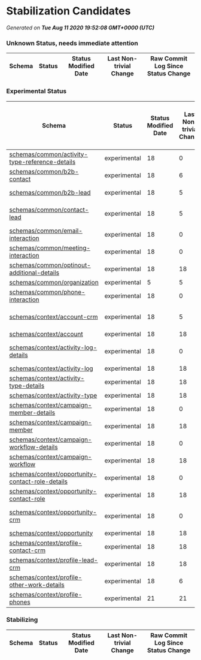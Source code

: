# Stabilization Candidates

_Generated on **Tue Aug 11 2020 19:52:08 GMT+0000 (UTC)**_


### Unknown Status, needs immediate attention

|Schema|Status|Status Modified Date|Last Non-trivial Change|Raw Commit Log Since Status Change|
|------|------|--------------------|-----------------------|----------------------------------|


### Experimental Status

|Schema|Status|Status Modified Date|Last Non-trivial Change|Raw Commit Log Since Status Change|
|------|------|--------------------|-----------------------|----------------------------------|
|[schemas/common/activity-type-reference-details](schemas/common/activity-type-reference-details.schema.json)|experimental|18|0|[a8079e7](https://github.com/adobe/xdm/commit/a8079e7f841c6c27af6032dd9d93fa2e75ad9855 "Update activity-type-reference-details.schema.json") [8f16cec](https://github.com/adobe/xdm/commit/8f16cec20371deabf27e027347125f803e4581d9 "added marketo schema files")|
|[schemas/common/b2b-contact](schemas/common/b2b-contact.schema.json)|experimental|18|6|[58bfde5](https://github.com/adobe/xdm/commit/58bfde54f8b823b0c53725f44dbd64370664b6dc "Update b2b-contact.schema.json") [8f16cec](https://github.com/adobe/xdm/commit/8f16cec20371deabf27e027347125f803e4581d9 "added marketo schema files")|
|[schemas/common/b2b-lead](schemas/common/b2b-lead.schema.json)|experimental|18|5|[20a6428](https://github.com/adobe/xdm/commit/20a6428fa4bf293c31dd1ca87124555e6946819a "Update b2b-lead.schema.json") [8f16cec](https://github.com/adobe/xdm/commit/8f16cec20371deabf27e027347125f803e4581d9 "added marketo schema files")|
|[schemas/common/contact-lead](schemas/common/contact-lead.schema.json)|experimental|18|5|[7d5dc14](https://github.com/adobe/xdm/commit/7d5dc14d6678d127766cbc8eca62b9ec40a7085e "Update contact-lead.schema.json") [ecb5ccc](https://github.com/adobe/xdm/commit/ecb5cccec3c3573c19ba47f093229c7afe69517d "Update contact-lead.schema.json") [8f16cec](https://github.com/adobe/xdm/commit/8f16cec20371deabf27e027347125f803e4581d9 "added marketo schema files")|
|[schemas/common/email-interaction](schemas/common/email-interaction.schema.json)|experimental|18|0|[0bce83e](https://github.com/adobe/xdm/commit/0bce83ec24b64b94ca2c85f03c67d9dcd5e8594a "Update email-interaction.schema.json") [8f16cec](https://github.com/adobe/xdm/commit/8f16cec20371deabf27e027347125f803e4581d9 "added marketo schema files")|
|[schemas/common/meeting-interaction](schemas/common/meeting-interaction.schema.json)|experimental|18|0|[4c53432](https://github.com/adobe/xdm/commit/4c53432c7f88c6316edc60fb5ce7306e072f4e21 "Update meeting-interaction.schema.json") [8f16cec](https://github.com/adobe/xdm/commit/8f16cec20371deabf27e027347125f803e4581d9 "added marketo schema files")|
|[schemas/common/optinout-additional-details](schemas/common/optinout-additional-details.schema.json)|experimental|18|18|[8f16cec](https://github.com/adobe/xdm/commit/8f16cec20371deabf27e027347125f803e4581d9 "added marketo schema files")|
|[schemas/common/organization](schemas/common/organization.schema.json)|experimental|5|5|[74db451](https://github.com/adobe/xdm/commit/74db451ee548d5ec9d6d151550f8a520e0a8427d "Update organization.schema.json")|
|[schemas/common/phone-interaction](schemas/common/phone-interaction.schema.json)|experimental|18|0|[1f59d3d](https://github.com/adobe/xdm/commit/1f59d3d02f13c118a3fb076cf25dcf5fe46507fe "Update phone-interaction.schema.json") [8f16cec](https://github.com/adobe/xdm/commit/8f16cec20371deabf27e027347125f803e4581d9 "added marketo schema files")|
|[schemas/context/account-crm](schemas/context/account-crm.schema.json)|experimental|18|5|[82c9e5d](https://github.com/adobe/xdm/commit/82c9e5d846b935803853f05ca3d9a16d241688b5 "Update account-crm.schema.json") [8ac912b](https://github.com/adobe/xdm/commit/8ac912bd5c505af44aa63cd92a9cb7e5e3ea8641 "Update account-crm.schema.json") [8f16cec](https://github.com/adobe/xdm/commit/8f16cec20371deabf27e027347125f803e4581d9 "added marketo schema files")|
|[schemas/context/account](schemas/context/account.schema.json)|experimental|18|18|[8f16cec](https://github.com/adobe/xdm/commit/8f16cec20371deabf27e027347125f803e4581d9 "added marketo schema files")|
|[schemas/context/activity-log-details](schemas/context/activity-log-details.schema.json)|experimental|18|0|[c4a8f5b](https://github.com/adobe/xdm/commit/c4a8f5b58a53881f9afb3cbfd2f66e3418448f85 "added is prefix to boolean values in activity-log-details schema") [8a97d9a](https://github.com/adobe/xdm/commit/8a97d9a7ebe6c0597f37c2998da2c2b6fa990c6b "Update activity-log-details.schema.json") [8f16cec](https://github.com/adobe/xdm/commit/8f16cec20371deabf27e027347125f803e4581d9 "added marketo schema files")|
|[schemas/context/activity-log](schemas/context/activity-log.schema.json)|experimental|18|18|[8f16cec](https://github.com/adobe/xdm/commit/8f16cec20371deabf27e027347125f803e4581d9 "added marketo schema files")|
|[schemas/context/activity-type-details](schemas/context/activity-type-details.schema.json)|experimental|18|18|[8f16cec](https://github.com/adobe/xdm/commit/8f16cec20371deabf27e027347125f803e4581d9 "added marketo schema files")|
|[schemas/context/activity-type](schemas/context/activity-type.schema.json)|experimental|18|18|[8f16cec](https://github.com/adobe/xdm/commit/8f16cec20371deabf27e027347125f803e4581d9 "added marketo schema files")|
|[schemas/context/campaign-member-details](schemas/context/campaign-member-details.schema.json)|experimental|18|0|[7862cbd](https://github.com/adobe/xdm/commit/7862cbd62a2bd3ebe2bf61e93320a7cc9ab719f5 "Update campaign-member-details.schema.json") [8f16cec](https://github.com/adobe/xdm/commit/8f16cec20371deabf27e027347125f803e4581d9 "added marketo schema files")|
|[schemas/context/campaign-member](schemas/context/campaign-member.schema.json)|experimental|18|18|[8f16cec](https://github.com/adobe/xdm/commit/8f16cec20371deabf27e027347125f803e4581d9 "added marketo schema files")|
|[schemas/context/campaign-workflow-details](schemas/context/campaign-workflow-details.schema.json)|experimental|18|0|[dcefd2e](https://github.com/adobe/xdm/commit/dcefd2e507972dff527e104b4edbb0cc32c64d77 "Update campaign-workflow-details.schema.json") [8f16cec](https://github.com/adobe/xdm/commit/8f16cec20371deabf27e027347125f803e4581d9 "added marketo schema files")|
|[schemas/context/campaign-workflow](schemas/context/campaign-workflow.schema.json)|experimental|18|18|[8f16cec](https://github.com/adobe/xdm/commit/8f16cec20371deabf27e027347125f803e4581d9 "added marketo schema files")|
|[schemas/context/opportunity-contact-role-details](schemas/context/opportunity-contact-role-details.schema.json)|experimental|18|0|[06f26f6](https://github.com/adobe/xdm/commit/06f26f697644c896a83fe205d8a53ffe9e65a2d7 "Update opportunity-contact-role-details.schema.json") [8f16cec](https://github.com/adobe/xdm/commit/8f16cec20371deabf27e027347125f803e4581d9 "added marketo schema files")|
|[schemas/context/opportunity-contact-role](schemas/context/opportunity-contact-role.schema.json)|experimental|18|18|[8f16cec](https://github.com/adobe/xdm/commit/8f16cec20371deabf27e027347125f803e4581d9 "added marketo schema files")|
|[schemas/context/opportunity-crm](schemas/context/opportunity-crm.schema.json)|experimental|18|0|[1df7d36](https://github.com/adobe/xdm/commit/1df7d369f42b1205a5ca773b548b27a6c6980641 "Update opportunity-crm.schema.json") [d50cbd5](https://github.com/adobe/xdm/commit/d50cbd5e494e32401c4ed13463c3a9d2e9e3b588 "Update opportunity-crm.schema.json") [8f16cec](https://github.com/adobe/xdm/commit/8f16cec20371deabf27e027347125f803e4581d9 "added marketo schema files")|
|[schemas/context/opportunity](schemas/context/opportunity.schema.json)|experimental|18|18|[8f16cec](https://github.com/adobe/xdm/commit/8f16cec20371deabf27e027347125f803e4581d9 "added marketo schema files")|
|[schemas/context/profile-contact-crm](schemas/context/profile-contact-crm.schema.json)|experimental|18|18|[8f16cec](https://github.com/adobe/xdm/commit/8f16cec20371deabf27e027347125f803e4581d9 "added marketo schema files")|
|[schemas/context/profile-lead-crm](schemas/context/profile-lead-crm.schema.json)|experimental|18|18|[8f16cec](https://github.com/adobe/xdm/commit/8f16cec20371deabf27e027347125f803e4581d9 "added marketo schema files")|
|[schemas/context/profile-other-work-details](schemas/context/profile-other-work-details.schema.json)|experimental|18|6|[1828655](https://github.com/adobe/xdm/commit/1828655547eb9ce329e91760671776131462da1b "Update profile-other-work-details.schema.json") [8f16cec](https://github.com/adobe/xdm/commit/8f16cec20371deabf27e027347125f803e4581d9 "added marketo schema files")|
|[schemas/context/profile-phones](schemas/context/profile-phones.schema.json)|experimental|21|21|[bf83bd8](https://github.com/adobe/xdm/commit/bf83bd8ce14a9bb7228fbf713f73df2ada4b7421 "added example file") [cd68e9f](https://github.com/adobe/xdm/commit/cd68e9fb90e07c7f49266708d0b6b00bbd9ceee0 "added eric's profile-phones schema")|


### Stabilizing

|Schema|Status|Status Modified Date|Last Non-trivial Change|Raw Commit Log Since Status Change|
|------|------|--------------------|-----------------------|----------------------------------|




